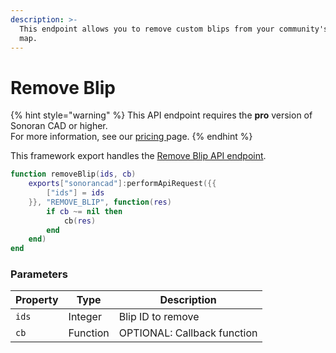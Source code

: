 ```yaml
---
description: >-
  This endpoint allows you to remove custom blips from your community's live
  map.
---
```


# Remove Blip

{% hint style="warning" %}
This API endpoint requires the **pro** version of Sonoran CAD or higher.\
For more information, see our [pricing ](../../../../../../pricing/faq/)page.
{% endhint %}

This framework export handles the [Remove Blip API endpoint](../../../../api-endpoints/emergency/custom-blips/remove-blip.md).

```lua
function removeBlip(ids, cb)
    exports["sonorancad"]:performApiRequest({{
        ["ids"] = ids
    }}, "REMOVE_BLIP", function(res)
        if cb ~= nil then
            cb(res)
        end
    end)
end
```

### Parameters

| Property | Type     | Description                 |
| -------- | -------- | --------------------------- |
| `ids`    | Integer  | Blip ID to remove           |
| `cb`     | Function | OPTIONAL: Callback function |
